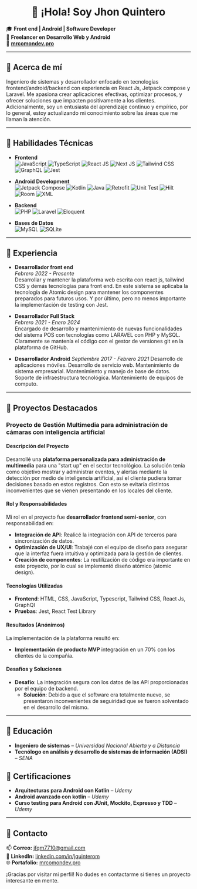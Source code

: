 <div align="center"> <h1> 👋 ¡Hola! Soy Jhon Quintero </h1> </div>

🎓 **Front end | Android | Software Developer**  
🚀 **Freelancer en Desarrollo Web y Android**  
💼 **[mrcomondev.pro](https://mrcomondev.pro)**

---

## 🔹 Acerca de mí
Ingeniero de sistemas y desarrollador enfocado en tecnologías frontend/android/backend con experiencia en React Js, Jetpack compose y Laravel. Me apasiona crear aplicaciones efectivas, optimizar procesos, y ofrecer soluciones que impacten positivamente a los clientes. Adicionalmente, soy un entusiasta del aprendizaje continuo y empírico, por lo general, estoy actualizando mi conocimiento sobre las áreas que me llaman la atención.

---

## 🔹 Habilidades Técnicas

- **Frontend**  
   ![JavaScript](https://img.shields.io/badge/-JavaScript-F7DF1E?logo=javascript&logoColor=white) ![TypeScript](https://img.shields.io/badge/-TypeScript-007ACC?logo=typescript&logoColor=white) ![React JS](https://img.shields.io/badge/-React-61DAFB?logo=react&logoColor=white) ![Next JS](https://img.shields.io/badge/-Next.js-000000?logo=next.js&logoColor=white) ![Tailwind CSS](https://img.shields.io/badge/-Tailwind%20CSS-06B6D4?logo=tailwind-css&logoColor=white) ![GraphQL](https://img.shields.io/badge/-GraphQL-E10098?logo=graphql&logoColor=white) ![Jest](https://img.shields.io/badge/-Jest-C21325?logo=jest&logoColor=white)
  
- **Android Development**  
  ![Jetpack Compose](https://img.shields.io/badge/-Jetpack%20Compose-4285F4?logo=jetpackcompose&logoColor=white) ![Kotlin](https://img.shields.io/badge/-Kotlin-0095D5?logo=kotlin&logoColor=white) ![Java](https://img.shields.io/badge/-Java-007396?logo=openjdk&logoColor=white) ![Retrofit](https://img.shields.io/badge/-Retrofit-1A73E8?logo=retrofit&logoColor=white) ![Unit Test](https://img.shields.io/badge/-Unit%20Test-4CAF50?logo=testing-library&logoColor=white) ![Hilt](https://img.shields.io/badge/-Hilt-3DDC84?logo=dagger&logoColor=white) ![Room](https://img.shields.io/badge/-Room-0EF11?logo=databricks&logoColor=white)  ![XML](https://img.shields.io/badge/-XML-ECEFF1?logo=xml&logoColor=black) 
  
- **Backend**  
  ![PHP](https://img.shields.io/badge/-PHP-777BB4?logo=php&logoColor=white) ![Laravel](https://img.shields.io/badge/-Laravel-FF2D20?logo=laravel&logoColor=white) ![Eloquent](https://img.shields.io/badge/-Eloquent-FF2D20?logo=laravel&logoColor=white)  

- **Bases de Datos**  
  ![MySQL](https://img.shields.io/badge/-MySQL-4479A1?logo=mysql&logoColor=white) ![SQLite](https://img.shields.io/badge/-SQLite-003B57?logo=sqlite&logoColor=white)  

---

## 🔹 Experiencia
- **Desarrollador front end**  
  *Febrero 2022 - Presente*  
  Desarrollar y mantener la plataforma web escrita con react js, tailwind CSS y demás tecnologías para front end. En este sistema se aplicaba la tecnología de Atomic design para mantener los componentes preparados para futuros usos. Y por último, pero no menos importante la implementación de testing con Jest.

- **Desarrollador Full Stack**  
  *Febrero 2021 - Enero 2024*  
  Encargado de desarrollo y mantenimiento de nuevas funcionalidades del sistema POS con tecnologías como LARAVEL con PHP y MySQL. Claramente se mantenía el código con el gestor de versiones git en la plataforma de GitHub.

- **Desarrollador Android**
  *Septiembre 2017 - Febrero 2021*
  Desarrollo de aplicaciones móviles. Desarrollo de servicio web. Mantenimiento de sistema empresarial. Mantenimiento y manejo de base de datos. Soporte de infraestructura tecnológica. Mantenimiento de equipos de computo.
---

## 🔹 Proyectos Destacados
### Proyecto de Gestión Multimedia para administración de cámaras con inteligencia artificial

#### Descripción del Proyecto
Desarrollé una **plataforma personalizada para administración de multimedia** para una "start up" en el sector tecnológico. La solución tenía como objetivo mostrar y administrar eventos, y alertas mediante la detección por medio de inteligencia artificial, así el cliente pudiera tomar decisiones basado en estos registros. Con esto se evitaría distintos inconvenientes que se vienen presentando en los locales del cliente.

#### Rol y Responsabilidades
Mi rol en el proyecto fue **desarrollador frontend semi-senior**, con responsabilidad en:
- **Integración de API**: Realicé la integración con API de terceros para sincronización de datos.
- **Optimización de UX/UI**: Trabajé con el equipo de diseño para asegurar que la interfaz fuera intuitiva y optimizada para la gestión de clientes.
- **Creación de componentes**: La reutilización de código era importante en este proyecto, por lo cual se implementó diseño atómico (atomic design).

#### Tecnologías Utilizadas
- **Frontend**: HTML, CSS, JavaScript, Typescript, Tailwind CSS, React Js, GraphQl
- **Pruebas**: Jest, React Test Library

#### Resultados (Anónimos)
La implementación de la plataforma resultó en:
- **Implementación de producto MVP** integración en un 70% con los clientes de la compañía.

#### Desafíos y Soluciones
- **Desafío**: La integración segura con los datos de las API proporcionadas por el equipo de backend.
  - **Solución**: Debido a que el software era totalmente nuevo, se presentaron inconvenientes de seguiridad que se fueron solventado en el desarrollo del mismo.


---

## 🔹 Educación
- **Ingeniero de sistemas** – *Universidad Nacional Abierta y a Distancia*  
- **Tecnólogo en análisis y desarrollo de sistemas de información (ADSI)** – *SENA*  

## 🔹 Certificaciones
- **Arquitecturas para Android con Kotlin** – *Udemy*
- **Android avanzado con kotlin** – *Udemy*
- **Curso testing para Android con JUnit, Mockito, Expresso y TDD** – *Udemy*

---

## 🔹 Contacto
📫 **Correo:** [jfqm7710@gmail.com](jfqm7710@gmail.com)  
💼 **LinkedIn:** [linkedin.com/in/jquinterom](https://www.linkedin.com/in/jquinterom)  
🌐 **Portafolio:** [mrcomondev.pro](https://mrcomondev.pro)

¡Gracias por visitar mi perfil! No dudes en contactarme si tienes un proyecto interesante en mente.
